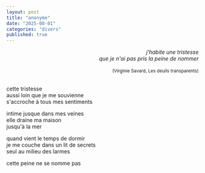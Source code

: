 ```yaml
---
layout: post
title: "anonyme"
date: "2025-08-01"
categories: "divers"
published: true
---
```


<div style="text-align: right; font-style: italic;">
  j'habite une tristesse<br/>
  que je n'ai pas pris la peine de nommer<br/>
  <br/>
  <sup style="font-style: normal;">(Virginie Savard, Les deuils transparents)</sup>  
</div>
<br/>  

cette tristesse  
aussi loin que je me souvienne  
s'accroche à tous mes sentiments  

intime jusque dans mes veines  
elle draine ma maison  
jusqu'à la mer  

quand vient le temps de dormir  
je me couche dans un lit de secrets  
seul au milieu des larmes  

cette peine ne se nomme pas  
